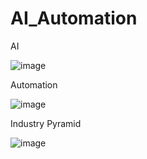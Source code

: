 # AI_Automation

AI

![image](https://github.com/junxian428/AI_Automation/assets/58724748/028acf57-b6bd-46f5-afb4-039a2d06014e)

Automation

![image](https://github.com/junxian428/AI_Automation/assets/58724748/8811710e-5230-49be-818a-7676755890ed)

Industry Pyramid

![image](https://github.com/junxian428/AI_Automation/assets/58724748/2df7bac8-e03b-47fd-b781-814bb6c97395)



